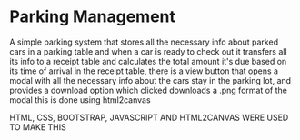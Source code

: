 # Parking Management
A simple parking system that stores all the necessary info about parked cars in a parking table and when a car is ready
to check out it transfers all its info to a receipt table and calculates the total amount it's due based on its time of arrival 
in the receipt table, there is a view button that opens a modal with all the necessary info about the cars stay in the parking lot, and provides
a download option which clicked downloads a .png format of the modal this is done using html2canvas

HTML, CSS, BOOTSTRAP, JAVASCRIPT AND HTML2CANVAS WERE USED TO MAKE THIS  
